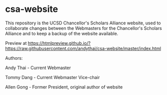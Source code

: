 # csa-website
This repository is the UCSD Chancellor's Scholars Alliance website, used to collaborate changes between the Webmasters for the Chancellor's Scholars Alliance and to keep a backup of the website available. 


Preview at https://htmlpreview.github.io/?https://raw.githubusercontent.com/andythai/csa-website/master/index.html


Authors:

Andy Thai - Current Webmaster

Tommy Dang - Current Webmaster Vice-chair

Allen Gong - Former President, original author of website
